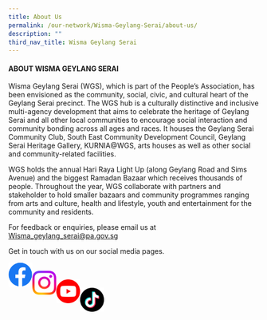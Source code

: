 ```yaml
---
title: About Us
permalink: /our-network/Wisma-Geylang-Serai/about-us/
description: ""
third_nav_title: Wisma Geylang Serai
---
```

#### ABOUT WISMA GEYLANG SERAI

Wisma Geylang Serai (WGS), which is part of the People’s Association, has been envisioned as the community, social, civic, and cultural heart of the Geylang Serai precinct. The WGS hub is a culturally distinctive and inclusive multi-agency development that aims to celebrate the heritage of Geylang Serai and all other local communities to encourage social interaction and community bonding across all ages and races. It houses the Geylang Serai Community Club, South East Community Development Council, Geylang Serai Heritage Gallery, KURNIA@WGS, arts houses as well as other social and community-related facilities.

WGS holds the annual Hari Raya Light Up (along Geylang Road and Sims Avenue) and the biggest Ramadan Bazaar which receives thousands of people. Throughout the year, WGS collaborate with partners and stakeholder to hold smaller bazaars and community programmes ranging from arts and culture, health and lifestyle, youth and entertainment for the community and residents.



For feedback or enquiries, please email us at [Wisma\_geylang\_serai@pa.gov.sg](mailto:Wisma_geylang_serai@pa.gov.sg)

Get in touch with us on our social media pages.<br>

<a href="https://www.facebook.com/WismaGeylangSerai"> <img style="width:48px"  align="left" src="/images/Facebook Button Logo.png"></a>
<br>
<a href="https://www.instagram.com/wgeylangserai/"> <img style="width:48px"  align="left" src="/images/Instagram Logo.png"></a>
<br>
<a href="https://www.youtube.com/c/WismaGeylangSerai_WGS"> <img style="width:48px"  align="left" src="/images/Youtube Button Logo.png"></a>
<br>
<a href="https://www.tiktok.com/@wismageylangserai"> <img style="width:48px"  align="left" src="/images/Tik Tok Button Logo.png"></a>
